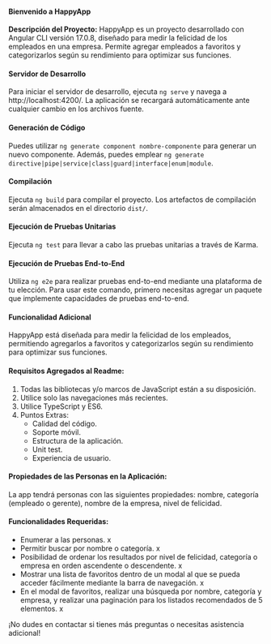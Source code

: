 #### Bienvenido a HappyApp

**Descripción del Proyecto:**
HappyApp es un proyecto desarrollado con Angular CLI versión 17.0.8, diseñado para medir la felicidad de los empleados en una empresa. Permite agregar empleados a favoritos y categorizarlos según su rendimiento para optimizar sus funciones.

#### Servidor de Desarrollo
Para iniciar el servidor de desarrollo, ejecuta `ng serve` y navega a http://localhost:4200/. La aplicación se recargará automáticamente ante cualquier cambio en los archivos fuente.

#### Generación de Código
Puedes utilizar `ng generate component nombre-componente` para generar un nuevo componente. Además, puedes emplear `ng generate directive|pipe|service|class|guard|interface|enum|module`.

#### Compilación
Ejecuta `ng build` para compilar el proyecto. Los artefactos de compilación serán almacenados en el directorio `dist/`.

#### Ejecución de Pruebas Unitarias
Ejecuta `ng test` para llevar a cabo las pruebas unitarias a través de Karma.

#### Ejecución de Pruebas End-to-End
Utiliza `ng e2e` para realizar pruebas end-to-end mediante una plataforma de tu elección. Para usar este comando, primero necesitas agregar un paquete que implemente capacidades de pruebas end-to-end.

#### Funcionalidad Adicional
HappyApp está diseñada para medir la felicidad de los empleados, permitiendo agregarlos a favoritos y categorizarlos según su rendimiento para optimizar sus funciones.

#### Requisitos Agregados al Readme:
1. Todas las bibliotecas y/o marcos de JavaScript están a su disposición.
2. Utilice solo las navegaciones más recientes.
3. Utilice TypeScript y ES6.
4. Puntos Extras:
   - Calidad del código.
   - Soporte móvil.
   - Estructura de la aplicación.
   - Unit test.
   - Experiencia de usuario.

#### Propiedades de las Personas en la Aplicación:
La app tendrá personas con las siguientes propiedades: nombre, categoría (empleado o gerente), nombre de la empresa, nivel de felicidad.

#### Funcionalidades Requeridas:
- Enumerar a las personas. x
- Permitir buscar por nombre o categoría. x
- Posibilidad de ordenar los resultados por nivel de felicidad, categoría o empresa en orden ascendente o descendente. x
- Mostrar una lista de favoritos dentro de un modal al que se pueda acceder fácilmente mediante la barra de navegación. x
- En el modal de favoritos, realizar una búsqueda por nombre, categoría y empresa, y realizar una paginación para los listados recomendados de 5 elementos. x

¡No dudes en contactar si tienes más preguntas o necesitas asistencia adicional!
